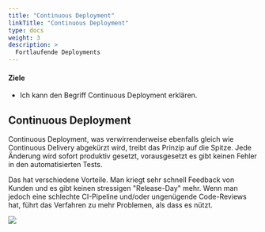```yaml
---
title: "Continuous Deployment"
linkTitle: "Continuous Deployment"
type: docs
weight: 3
description: >
  Fortlaufende Deployments
---
```


#### Ziele

- Ich kann den Begriff Continuous Deployment erklären.

## Continuous Deployment

Continuous Deployment, was verwirrenderweise ebenfalls gleich wie Continuous Delivery abgekürzt wird, treibt das Prinzip auf die Spitze. Jede Änderung wird sofort produktiv gesetzt, vorausgesetzt es gibt keinen Fehler in den automatisierten Tests.

Das hat verschiedene Vorteile. Man kriegt sehr schnell Feedback von Kunden und es gibt keinen stressigen "Release-Day" mehr. Wenn man jedoch eine schlechte CI-Pipeline und/oder ungenügende Code-Reviews hat, führt das Verfahren zu mehr Problemen, als dass es nützt.

![](../images/continuous-deployment.png)
